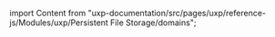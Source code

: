 
import Content from "uxp-documentation/src/pages/uxp/reference-js/Modules/uxp/Persistent File Storage/domains";

<Content query="product=xd"/>
